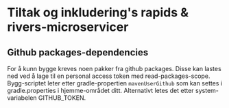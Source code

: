 # Tiltak og inkludering's rapids & rivers-microservicer

## Github packages-dependencies
For å kunn bygge kreves noen pakker fra github packages. Disse kan lastes ned ved å lage til en personal access token med read-packages-scope. 
Bygg-scriptet leter etter gradle-propertien `mavenUserGithub` som kan settes i gradle.properties i hjemme-området ditt.
Alternativt letes det etter system-variabelen GITHUB_TOKEN.